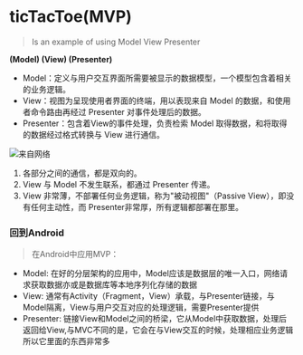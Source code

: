 # ticTacToe(MVP)

> Is an example of using Model View Presenter

**(Model)  (View)  (Presenter)**

* Model：定义与用户交互界面所需要被显示的数据模型，一个模型包含着相关的业务逻辑。
* View：视图为呈现使用者界面的终端，用以表现来自 Model 的数据，和使用者命令路由再经过 Presenter 对事件处理后的数据。
* Presenter：包含着View的事件处理，负责检索 Model 取得数据，和将取得的数据经过格式转换与 View 进行通信。

![来自网络](http://image.beekka.com/blog/2015/bg2015020109.png)

1. 各部分之间的通信，都是双向的。
2. View 与 Model 不发生联系，都通过 Presenter 传递。
3. View 非常薄，不部署任何业务逻辑，称为"被动视图"（Passive View），即没有任何主动性，而 Presenter非常厚，所有逻辑都部署在那里。


### 回到Android

> 在Android中应用MVP：

* Model: 在好的分层架构的应用中，Model应该是数据层的唯一入口，网络请求获取数据亦或是数据库等本地序列化存储的数据
* View: 通常有Activity（Fragment，View）承载，与Presenter链接，与Model隔离，View与用户交互对应的处理逻辑，需要Presenter提供
* Presenter: 链接View和Model之间的桥梁，它从Model中获取数据，处理后返回给View,与MVC不同的是，它会在与View交互的时候，处理相应业务逻辑
所以它里面的东西非常多




